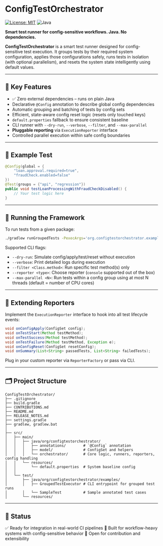 # ConfigTestOrchestrator

[![License: MIT](https://img.shields.io/badge/License-MIT-yellow.svg)](./LICENSE.md)
![Java](https://img.shields.io/badge/Java-17+-blue)

**Smart test runner for config-sensitive workflows. Java. No dependencies.**

**ConfigTestOrchestrator** is a smart test runner designed for config-sensitive test execution. It groups tests by their required system configuration, applies those configurations safely, runs tests in isolation (with optional parallelism), and resets the system state intelligently using default values.

---

## 🔧 Key Features

- ✅ Zero external dependencies – runs on plain Java
- Declarative `@Config` annotation to describe global config dependencies
- Automatic grouping and batching of tests by config sets
- Efficient, state-aware config reset logic (resets only touched keys)
- `default.properties` fallback to ensure consistent baseline
- CLI runner with `--dry-run`, `--verbose`, `--filter`, and `--max-parallel`
- **Pluggable reporting** via `ExecutionReporter` interface
- Controlled parallel execution within safe config boundaries

---

## 🧪 Example Test

```java
@Config(global = {
    "loan.approval.required=true",
    "fraudCheck.enabled=false"
})
@Test(groups = {"api", "regression"})
public void testLoanProcessingWithFraudCheckDisabled() {
    // Your test logic here
}
```

---

## 🚀 Running the Framework

To run tests from a given package:
```bash
./gradlew runGroupedTests -PexecArgs='org.configtestorchestrator.examples default.properties --verbose'
```

Supported CLI flags:
- `--dry-run`: Simulate config/apply/test/reset without execution
- `--verbose`: Print detailed logs during execution
- `--filter <Class.method>`: Run specific test method(s) only
- `--reporter <type>`: Choose reporter (`console` supported out of the box)
- `--max-parallel <N>`: Run tests within a config group using at most N threads (default = number of CPU cores)

---

## 🧩 Extending Reporters

Implement the `ExecutionReporter` interface to hook into all test lifecycle events:
```java
void onConfigApply(ConfigSet config);
void onTestStart(Method testMethod);
void onTestSuccess(Method testMethod);
void onTestFailure(Method testMethod, Exception e);
void onConfigReset(ConfigSet resetConfig);
void onSummary(List<String> passedTests, List<String> failedTests);
```

Plug in your custom reporter via `ReporterFactory` or pass via CLI.

---

## 🗂️ Project Structure

```
ConfigTestOrchestrator/
├── .gitignore
├── build.gradle
├── CONTRIBUTIONS.md
├── README.md
├── RELEASE_NOTES.md
├── settings.gradle
├── gradlew, gradlew.bat
│
├── src/
│   ├── main/
│   │   ├── java/org/configtestorchestrator/
│   │   │   ├── annotations/        # `@Config` annotation
│   │   │   ├── model/              # ConfigSet and helpers
│   │   │   └── orchestrator/       # Core logic, runners, reporters, config handling
│   │   └── resources/
│   │       └── default.properties  # System baseline config
│   │
│   └── test/
│       ├── java/org/configtestorchestrator/examples/
│       │   ├── GroupedTestExecutor # CLI entrypoint for grouped test runs
│       │   └── SampleTest          # Sample annotated test cases
│       └── resources/
```

---

## 📌 Status

✅ Ready for integration in real-world CI pipelines
🧠 Built for workflow-heavy systems with config-sensitive behavior
🔌 Open for contribution and extensibility

